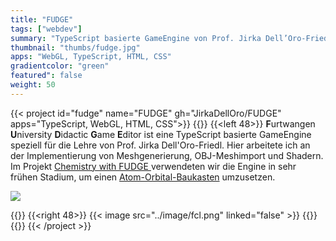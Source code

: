```yaml
---
title: "FUDGE"
tags: ["webdev"]
summary: "TypeScript basierte GameEngine von Prof. Jirka Dell’Oro-Friedl, speziell für die Lehre"
thumbnail: "thumbs/fudge.jpg"
apps: "WebGL, TypeScript, HTML, CSS"
gradientcolor: "green"
featured": false
weight: 50
---
```


{{< project id="fudge" name="FUDGE" gh="JirkaDellOro/FUDGE" apps="TypeScript, WebGL, HTML, CSS">}}
{{<twoculumn>}}
{{<left 48>}}
**F**urtwangen **U**niversity **D**idactic **G**ame **E**ditor ist eine TypeScript basierte GameEngine speziell für die Lehre von Prof. Jirka Dell'Oro-Friedl. Hier arbeitete ich an der Implementierung von Meshgenerierung, OBJ-Meshimport und Shadern. Im Projekt <a href="https://github.com/hs-furtwangen/FUDGE-Chemistry_MasterW19">Chemistry with FUDGE <i class="fab fa-github fa-gh"></i></a> verwendeten wir die Engine in sehr frühen Stadium, um einen [Atom-Orbital-Baukasten](https://hs-furtwangen.github.io/FUDGE-Chemistry_MasterW19/app/tutor.html) umzusetzen.



<a href="https://hs-furtwangen.github.io/FUDGE-Chemistry_MasterW19/dev/apps/testapp_game/sphere.html"><image src="../image/fcl2.jpg"></a>

{{</left>}}
{{<right 48>}}
{{< image src="../image/fcl.png" linked="false" >}}
{{</right>}}
{{</twoculumn>}}
{{< /project >}}